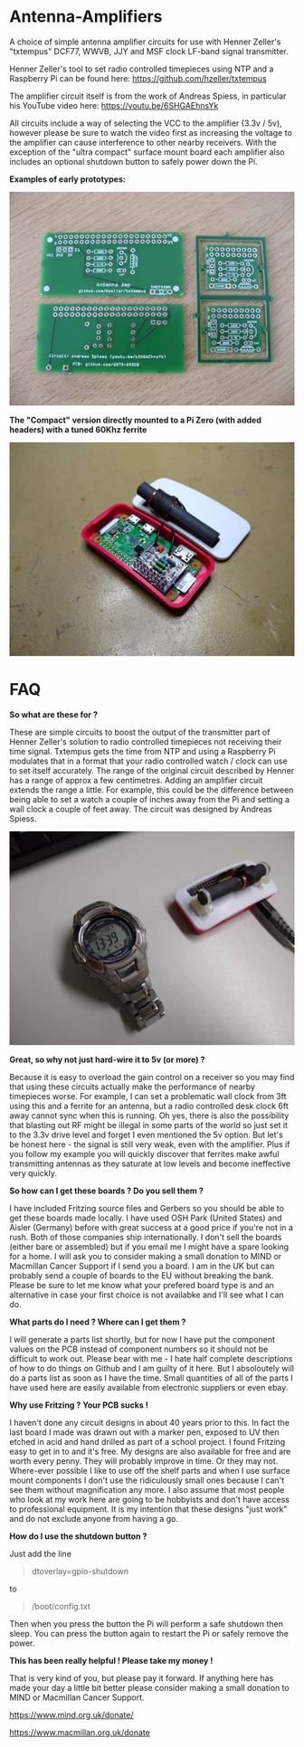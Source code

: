 # Antenna-Amplifiers
A choice of simple antenna amplifier circuits for use with Henner Zeller's "txtempus" DCF77, WWVB, JJY and MSF clock LF-band signal transmitter.

Henner Zeller's tool to set radio controlled timepieces using NTP and a Raspberry Pi can be found here:
https://github.com/hzeller/txtempus

The amplifier circuit itself is from the work of Andreas Spiess, in particular his YouTube video here:
https://youtu.be/6SHGAEhnsYk

All circuits include a way of selecting the VCC to the amplifier (3.3v / 5v), however please be sure to watch the video first as increasing the voltage to the amplifier can cause interference to other nearby receivers. With the exception of the "ultra compact" surface mount board each amplifier also includes an optional shutdown button to safely power down the Pi.

**Examples of early prototypes:**

![PCB examples](https://github.com/GOTO-GOSUB/Antenna-Amplifiers/blob/a565473eafd16990c48fda6feb0ad8221f1f548c/Amplifier%20Images/Amplifier%20and%20Compact.jpg)

**The "Compact" version directly mounted to a Pi Zero (with added headers) with a tuned 60Khz ferrite**

![Compact amplifier PCB in use](https://github.com/GOTO-GOSUB/Antenna-Amplifiers/blob/2c20f4bca110fa08fe32f662a68d8b8b71eef103/Amplifier%20Images/Compact%20Amplifier%20Direct%20Pi%20Mount.jpg)

# FAQ
**So what are these for ?**

These are simple circuits to boost the output of the transmitter part of Henner Zeller's solution to radio controlled timepieces not receiving their time signal. Txtempus gets the time from NTP and using a Raspberry Pi modulates that in a format that your radio controlled watch / clock can use to set itself accurately. The range of the original circuit described by Henner has a range of approx a few centimetres. Adding an amplifier circuit extends the range a little. For example, this could be the difference between being able to set a watch a couple of inches away from the Pi and setting a wall clock a couple of feet away. The circuit was designed by Andreas Spiess.

![Setting a watch](https://github.com/GOTO-GOSUB/Antenna-Amplifiers/blob/a877eaa5c8f308b4535af3daff0da98b6ea18988/Amplifier%20Images/Setting%20a%20watch%20at%20close%20proximity.jpg)

**Great, so why not just hard-wire it to 5v (or more) ?**

Because it is easy to overload the gain control on a receiver so you may find that using these circuits actually make the performance of nearby timepieces worse. For example, I can set a problematic wall clock from 3ft using this and a ferrite for an antenna, but a radio controlled desk clock 6ft away cannot sync when this is running. Oh yes, there is also the possibility that blasting out RF might be illegal in some parts of the world so just set it to the 3.3v drive level and forget I even mentioned the 5v option. But let's be honest here - the signal is still very weak, even with the amplifier. Plus if you follow my example you will quickly discover that ferrites make awful transmitting antennas as they saturate at low levels and become ineffective very quickly.

**So how can I get these boards ? Do you sell them ?**

I have included Fritzing source files and Gerbers so you should be able to get these boards made locally. I have used OSH Park (United States) and Aisler (Germany) before with great success at a good price if you're not in a rush. Both of those companies ship internationally. I don't sell the boards (either bare or assembled) but if you email me I might have a spare looking for a home. I will ask you to consider making a small donation to MIND or Macmillan Cancer Support if I send you a board. I am in the UK but can probably send a couple of boards to the EU without breaking the bank. Please be sure to let me know what your prefered board type is and an alternative in case your first choice is not availabke and I'll see what I can do.

**What parts do I need ? Where can I get them ?**

I will generate a parts list shortly, but for now I have put the component values on the PCB instead of component numbers so it should not be difficult to work out. Please bear with me - I hate half complete descriptions of how to do things on Github and I am guilty of it here. But I absoloutely will do a parts list as soon as I have the time. Small quantities of all of the parts I have used here are easily available from electronic suppliers or even ebay.

**Why use Fritzing ? Your PCB sucks !**

I haven't done any circuit designs in about 40 years prior to this. In fact the last board I made was drawn out with a marker pen, exposed to UV then etched in acid and hand drilled as part of a school project. I found Fritzing easy to get in to and it's free. My designs are also available for free and are worth every penny. They will probably improve in time. Or they may not. Where-ever possible I like to use off the shelf parts and when I use surface mount components I don't use the ridiculously small ones because I can't see them without magnification any more. I also assume that most people who look at my work here are going to be hobbyists and don't have access to professional equipment. It is my intention that these designs "just work" and do not exclude anyone from having a go.

**How do I use the shutdown button ?**

Just add the line

> dtoverlay=gpio-shutdown

to 

> /boot/config.txt

Then when you press the button the Pi will perform a safe shutdown then sleep. You can press the button again to restart the Pi or safely remove the power.

**This has been really helpful ! Please take my money !**

That is very kind of you, but please pay it forward. If anything here has made your day a little bit better please consider making a small donation to MIND or Macmillan Cancer Support.

https://www.mind.org.uk/donate/

https://www.macmillan.org.uk/donate

